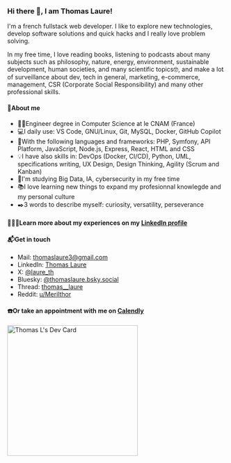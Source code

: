 ### Hi there 👋, I am Thomas Laure!

I'm a french fullstack web developer. I like to explore new technologies, develop software solutions and quick hacks and I really love problem solving.

In my free time, I love reading books, listening to podcasts about many subjects such as philosophy, nature, energy, environment, sustainable development, human societies, and many scientific topics🤓, and make a lot of surveillance about dev, tech in general, marketing, e-commerce, management, CSR (Corporate Social Responsibility) and many other professional skills.

#### 🤠About me
- 👨‍🎓Engineer degree in Computer Science at le CNAM (France)
- 💻I daily use: VS Code, GNU/Linux, Git, MySQL, Docker, GitHub Copilot
- 🧰With the following languages and frameworks: PHP, Symfony, API Platform, JavaScript, Node.js, Express, React, HTML and CSS
- 💡I have also skills in: DevOps (Docker, CI/CD), Python, UML, specifications writing, UX Design, Design Thinking, Agility (Scrum and Kanban)
- 🌱I'm studying Big Data, IA, cybersecurity in my free time
- 📚I love learning new things to expand my profesionnal knowlegde and my personal culture
- ✒️3 words to describe myself: curiosity, versatility, perseverance

#### 🧑🏻‍💻Learn more about my experiences on my [LinkedIn profile](https://www.linkedin.com/in/thomas-laure-software-engineer/)

#### 📬Get in touch
- Mail: thomaslaure3@gmail.com
- LinkedIn: [Thomas Laure](https://www.linkedin.com/in/thomas-laure-software-engineer/)
- X: [@laure_th](https://twitter.com/laure_th)
- Bluesky: [@thomaslaure.bsky.social](https://bsky.app/profile/thomaslaure.bsky.social)
- Thread: [thomas__laure](https://www.threads.net/@thomas__laure)
- Reddit: [u/Merilthor](https://www.reddit.com/user/Merilthor)

#### ☎️Or take an appointment with me on [Calendly](https://calendly.com/thomaslaure3/30min)

<a href="https://app.daily.dev/Thomas_L"><img src="https://api.daily.dev/devcards/9cef2e19aa964ce4af7703c1f3c5c3ab.png?r=niu" width="300" alt="Thomas L's Dev Card"/></a>
